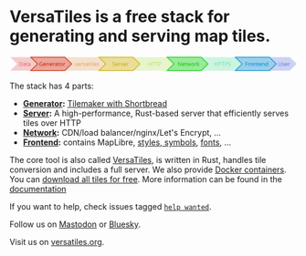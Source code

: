 # VersaTiles is a free stack for generating and serving map tiles.

<img src="https://github.com/versatiles-org/.github/raw/main/profile/stack.svg">

The stack has 4 parts:

- **[Generator](https://github.com/versatiles-org/versatiles-generator):** [Tilemaker with Shortbread](https://github.com/versatiles-org/shortbread-tilemaker)
- **[Server](https://docs.versatiles.org/basics/versatiles_server):** A high-performance, Rust-based server that efficiently serves tiles over HTTP
- **[Network](https://docs.versatiles.org/compendium/specification_reference_model#layer-network):** CDN/load balancer/nginx/Let's Encrypt, ...
- **[Frontend]([https://github.com/versatiles-org/versatiles-frontend](https://docs.versatiles.org/basics/frontend.html)):** contains MapLibre, [styles, symbols](https://github.com/versatiles-org/versatiles-style), [fonts](https://github.com/versatiles-org/versatiles-fonts), ...

The core tool is also called [VersaTiles](https://github.com/versatiles-org/versatiles-rs), is written in Rust, handles tile conversion and includes a full server. We also provide [Docker containers](https://github.com/versatiles-org/versatiles-docker). You can [download all tiles for free](https://download.versatiles.org). More information can be found in the [documentation](https://docs.versatiles.org/)

If you want to help, check issues tagged [`help wanted`](https://github.com/search?q=org%3Aversatiles-org+label%3A%22help+wanted%22+state%3Aopen&type=issues).

Follow us on [Mastodon](https://mastodon.social/@VersaTiles) or [Bluesky](https://bsky.app/profile/versatiles.bsky.social).

Visit us on [versatiles.org](https://versatiles.org).
